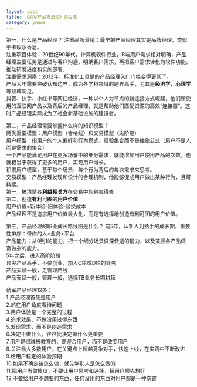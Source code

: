 ```yaml
---
layout: post
title: 《俞军产品方法论》读后感
category: ynews
---
```


第一，什么是产品经理？
注重品牌营销：最早的产品经理其实是品牌经理，类似于卡玫尔香皂。                          
注重项目体验：20世纪90年代，计算机软件行业，B端用户需求相对明确，产品经理主要任务是通过与客户沟通，明确客户需求，再把客户需求转化为软件功能，推动研发进度和实施部署。                 
注重需求洞察：2012年，标准化工具是的产品经理入门门槛变得更低了。      
产品大年需要突破认知边界，成为各学科领域的跨界高手，尤其是**经济学、心理学**等领域洞见。               
抖音、快手、小红书等网红经济，一种以个人为节点的新连接方式崛起，他们所使用的互联网产品以及背后的产品经理，就是帮助他们匹配资源的高效“连接器”。这时产品经理实际成为了社会新基础设施的建设者。               

第二，产品经理需要掌握什么样的知识模型？          
两类重要模型：用户模型（合格线）和交易模型（进阶期）         
用户模型：指用户的个人偏好和行为模式，经验集合而不是抽象公式（用户不是人而是需求的集合）            
一个产品能满足用户在更多场景中的细分需求，就能增加用户使用产品的次数，也就相当于获得了更多的用户，实现用户增长。            
积累用户模型，基于每个场景、每个行为背后的每次需求来思考。          
交易模型：产品经理发现和设计的合理机制，他能够促成用户做出某种行为，且可持续。            
第一，搞清楚各**利益相关方**在交易中的利害得失         
第二，创造**有利可图**的**用户价值**        
用户价值=新体验-旧体验-替换成本          
产品经理不是追求用户价值最大化，而是有选择地创造有利可图的用户价值。        

第三，产品经理的职业成长路线图是什么？
前5年，从新人到熟手的成长期，重要性排序：带你的人>业务>平台           
产品能力：从0到1的能力，把一个细分场景做深做透的能力，以及兼顾各产品做宽做杂的能力。              
5年之后，进入高阶阶段           
顶尖产品高手，不要创业，加入C轮或D轮的业务        
产品天赋一般，走管理路线        
产品天赋一般，管理一般，选择TB业务长期耕耘          

俞军产品经理12条：          
1.产品经理首先是用户      
2.站在用户角度看待问题           
3.用户体验是一个完整的过程         
4.追求效果、不做没用过得东西       
5.发现需求，而不是创造需求          
6.决定不做什么，往往比决定做什么更重要        
7.用户是很难被教育的，要迎合用户，而不是改变用户          
8.关注最大多数用户，在关键点上超越竞争对手，快速上线，在实践中不断改进        
9.给用户稳定的体验预期         
10.如果不确定该怎么做，就先学别人是怎么做的        
11.把用户当做傻瓜，不要让用户思考和选择，替用户预先想好         
12.不要给用户不想要的东西，任何没用的东西对用户都是一种伤害        